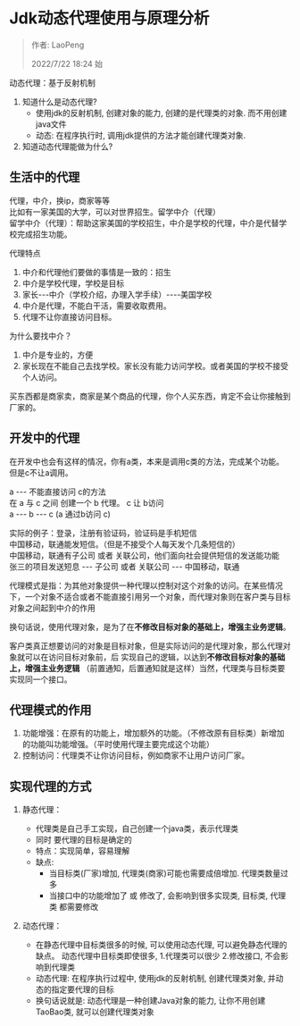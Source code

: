 # Jdk动态代理使用与原理分析

> 作者: LaoPeng
>
> 2022/7/22 18:24 始

动态代理：基于反射机制
1. 知道什么是动态代理?
   * 使用jdk的反射机制, 创建对象的能力, 创建的是代理类的对象. 而不用创建java文件
   * 动态: 在程序执行时, 调用jdk提供的方法才能创建代理类对象.
2. 知道动态代理能做为什么?

## 生活中的代理
代理，中介，换ip，商家等等  
比如有一家美国的大学，可以对世界招生。留学中介（代理）  
留学中介（代理）：帮助这家美国的学校招生，中介是学校的代理，中介是代替学校完成招生功能。

代理特点
1. 中介和代理他们要做的事情是一致的：招生
2. 中介是学校代理，学校是目标
3. 家长---中介（学校介绍，办理入学手续）----美国学校
4. 中介是代理，不能白干活，需要收取费用。
5. 代理不让你直接访问目标。

为什么要找中介？
1. 中介是专业的，方便
2. 家长现在不能自己去找学校。家长没有能力访问学校。或者美国的学校不接受个人访问。

买东西都是商家卖，商家是某个商品的代理，你个人买东西，肯定不会让你接触到厂家的。

## 开发中的代理
在开发中也会有这样的情况，你有a类，本来是调用c类的方法，完成某个功能。但是c不让a调用。

a --- 不能直接访问 c的方法  
在 a 与 c 之间 创建一个 b 代理。 c 让 b访问<br/>
a --- b --- c (a 通过b访问 c)

实际的例子：登录，注册有验证码，验证码是手机短信  
中国移动，联通能发短信。（但是不接受个人每天发个几条短信的）  
中国移动，联通有子公司 或者 关联公司，他们面向社会提供短信的发送能功能  
张三的项目发送短息 --- 子公司 或者 关联公司 --- 中国移动，联通

代理模式是指：为其他对象提供一种代理以控制对这个对象的访问。在某些情况下，一个对象不适合或者不能直接引用另一个对象，而代理对象则在客户类与目标对象之间起到中介的作用

换句话说，使用代理对象，是为了在**不修改目标对象的基础上，增强主业务逻辑**。

客户类真正想要访问的对象是目标对象，但是实际访问的是代理对象，那么代理对象就可以在访问目标对象前，后 实现自己的逻辑，以达到**不修改目标对象的基础上，增强主业务逻辑** 
（前置通知，后置通知就是这样）当然，代理类与目标类要实现同一个接口。

## 代理模式的作用
1. 功能增强：在原有的功能上，增加额外的功能。（不修改原有目标类）新增加的功能叫功能增强。（平时使用代理主要完成这个功能）
2. 控制访问：代理类不让你访问目标，例如商家不让用户访问厂家。

## 实现代理的方式
1. 静态代理：
    * 代理类是自己手工实现，自己创建一个java类，表示代理类
    * 同时 要代理的目标是确定的
    * 特点：实现简单，容易理解
    * 缺点:
      * 当目标类(厂家)增加, 代理类(商家)可能也需要成倍增加. 代理类数量过多
      * 当接口中的功能增加了 或 修改了, 会影响到很多实现类, 目标类, 代理类 都需要修改

2. 动态代理：
    * 在静态代理中目标类很多的时候, 可以使用动态代理, 可以避免静态代理的缺点。 动态代理中目标类即使很多, 1.代理类可以很少 2.修改接口, 不会影响到代理类
    * 动态代理: 在程序执行过程中, 使用jdk的反射机制, 创建代理类对象, 并动态的指定要代理的目标
    * 换句话说就是: 动态代理是一种创建Java对象的能力, 让你不用创建TaoBao类, 就可以创建代理类对象
    



